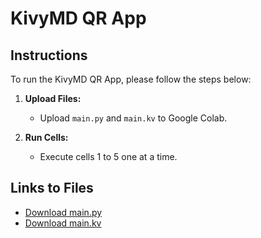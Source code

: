 # KivyMD QR App

## Instructions

To run the KivyMD QR App, please follow the steps below:

1. **Upload Files:**
   - Upload `main.py` and `main.kv` to Google Colab.

2. **Run Cells:**
   - Execute cells 1 to 5 one at a time.

## Links to Files

- [Download main.py](https://raw.githubusercontent.com/luislaguardia/KivyMD-QR-App/main/main.py)
- [Download main.kv](https://raw.githubusercontent.com/luislaguardia/KivyMD-QR-App/main/main.kv)
